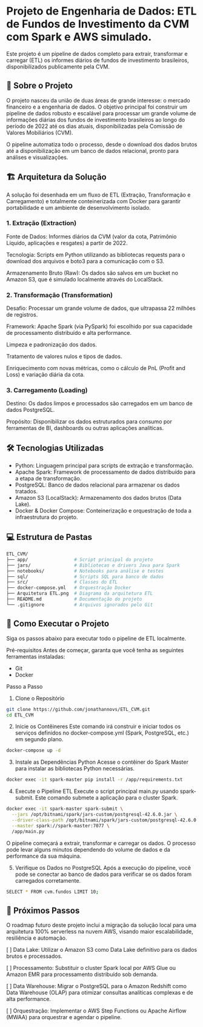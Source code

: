 

# Projeto de Engenharia de Dados: ETL de Fundos de Investimento da CVM com Spark e AWS simulado.

Este projeto é um pipeline de dados completo para extrair, transformar e carregar (ETL) os informes diários de fundos de investimento brasileiros, disponibilizados publicamente pela CVM.

## 📜 Sobre o Projeto
O projeto nasceu da união de duas áreas de grande interesse: o mercado financeiro e a engenharia de dados. O objetivo principal foi construir um pipeline de dados robusto e escalável para processar um grande volume de informações diárias dos fundos de investimento brasileiros ao longo do período de 2022 até os dias atuais, disponibilizadas pela Comissão de Valores Mobiliários (CVM).

O pipeline automatiza todo o processo, desde o download dos dados brutos até a disponibilização em um banco de dados relacional, pronto para análises e visualizações.

## 🏗️ Arquitetura da Solução
A solução foi desenhada em um fluxo de ETL (Extração, Transformação e Carregamento) e totalmente conteinerizada com Docker para garantir portabilidade e um ambiente de desenvolvimento isolado.

### 1. Extração (Extraction)
Fonte de Dados: Informes diários da CVM (valor da cota, Patrimônio Líquido, aplicações e resgates) a partir de 2022.

Tecnologia: Scripts em Python utilizando as bibliotecas requests para o download dos arquivos e boto3 para a comunicação com o S3.

Armazenamento Bruto (Raw): Os dados são salvos em um bucket no Amazon S3, que é simulado localmente através do LocalStack.

### 2. Transformação (Transformation)
Desafio: Processar um grande volume de dados, que ultrapassa 22 milhões de registros.

Framework: Apache Spark (via PySpark) foi escolhido por sua capacidade de processamento distribuído e alta performance.

Limpeza e padronização dos dados.

Tratamento de valores nulos e tipos de dados.

Enriquecimento com novas métricas, como o cálculo de PnL (Profit and Loss) e variação diária da cota.

### 3. Carregamento (Loading)
Destino: Os dados limpos e processados são carregados em um banco de dados PostgreSQL.

Propósito: Disponibilizar os dados estruturados para consumo por ferramentas de BI, dashboards ou outras aplicações analíticas.

## 🛠️ Tecnologias Utilizadas

-  Python:	Linguagem principal para scripts de extração e transformação.
-  Apache Spark:	Framework de processamento de dados distribuído para a etapa de transformação.
-  PostgreSQL:	Banco de dados relacional para armazenar os dados tratados.
-  Amazon S3 (LocalStack):	Armazenamento dos dados brutos (Data Lake).
-  Docker & Docker Compose:	Conteinerização e orquestração de toda a infraestrutura do projeto.


## 💻 Estrutura de Pastas

```bash
ETL_CVM/
├── app/                 # Script principal do projeto
├── jars/                # Bibliotecas e drivers Java para Spark
├── notebooks/           # Notebooks para análise e testes
├── sql/                 # Scripts SQL para banco de dados
├── src/                 # Classes do ETL
├── docker-compose.yml   # Orquestração Docker
├── Arquitetura ETL.png  # Diagrama da arquitetura ETL
├── README.md            # Documentação do projeto
└── .gitignore           # Arquivos ignorados pelo Git
```

## 🚀 Como Executar o Projeto
Siga os passos abaixo para executar todo o pipeline de ETL localmente.

Pré-requisitos
Antes de começar, garanta que você tenha as seguintes ferramentas instaladas:

- Git
- Docker

Passo a Passo
1. Clone o Repositório


```bash
git clone https://github.com/jonathannovs/ETL_CVM.git
cd ETL_CVM
```

2. Inicie os Contêineres
Este comando irá construir e iniciar todos os serviços definidos no docker-compose.yml (Spark, PostgreSQL, etc.) em segundo plano.
```bash
docker-compose up -d
```

3. Instale as Dependências Python
Acesse o contêiner do Spark Master para instalar as bibliotecas Python necessárias.
```bash
docker exec -it spark-master pip install -r /app/requirements.txt
```

4. Execute o Pipeline ETL
Execute o script principal main.py usando spark-submit. Este comando submete a aplicação para o cluster Spark.
```bash
docker exec -it spark-master spark-submit \
  --jars /opt/bitnami/spark/jars-custom/postgresql-42.6.0.jar \
  --driver-class-path /opt/bitnami/spark/jars-custom/postgresql-42.6.0.jar \
  --master spark://spark-master:7077 \
  /app/main.py
```

O pipeline começará a extrair, transformar e carregar os dados. O processo pode levar alguns minutos dependendo do volume de dados e da performance da sua máquina.

5. Verifique os Dados no PostgreSQL
Após a execução do pipeline, você pode se conectar ao banco de dados para verificar se os dados foram carregados corretamente.
```bash SQL
SELECT * FROM cvm.fundos LIMIT 10;
```

## 🔮 Próximos Passos
O roadmap futuro deste projeto inclui a migração da solução local para uma arquitetura 100% serverless na nuvem AWS, visando maior escalabilidade, resiliência e automação.

[ ] Data Lake: Utilizar o Amazon S3 como Data Lake definitivo para os dados brutos e processados.

[ ] Processamento: Substituir o cluster Spark local por AWS Glue ou Amazon EMR para processamento distribuído sob demanda.

[ ] Data Warehouse: Migrar o PostgreSQL para o Amazon Redshift como Data Warehouse (OLAP) para otimizar consultas analíticas complexas e de alta performance.

[ ] Orquestração: Implementar o AWS Step Functions ou Apache Airflow (MWAA) para orquestrar e agendar o pipeline.